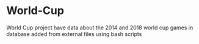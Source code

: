 # World-Cup
World Cup project have data about the 2014 and 2018 world cup games in database added from external files using bash scripts
